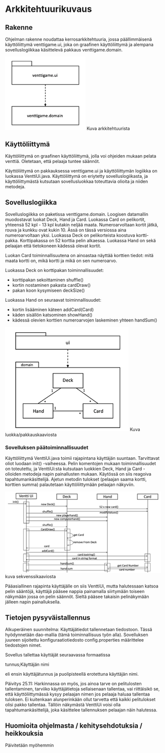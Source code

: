 # Arkkitehtuurikuvaus

## Rakenne

Ohjelman rakenne noudattaa kerrosarkkitehtuuria, jossa päällimmäisenä käyttöliittymä venttigame.ui, joka on
graafinen käyttöliittymä ja alempana sovelluslogiikkaa käsittelevä pakkaus venttigame.domain.

<img src="https://github.com/marykristina4/ot-harjoitustyo/blob/master/dokumentaatio/kuvat/venttigame_pakkauskaavio.png" width="260">
Kuva arkkitehtuurista

## Käyttöliittymä

Käyttöliittymä on graafinen käyttöliittymä, jolla voi ohjeiden mukaan pelata venttiä. Oletetaan, että
pelaaja tuntee säännöt.

Käyttöliittymä on pakkauksessa venttigame.ui ja käyttöliittymän logiikka on luokassa VenttiUi.java.
Käyttöliittymä on eriytetty sovelluslogiikasta, ja käyttöliittymästä kutsutaan sovellusluokkaa toteuttavia olioita
ja niiden metodeja.

## Sovelluslogiikka

Sovelluslogiikka on paketissa venttigame.domain. Loogisen datamallin muodostavat luokat Deck, Hand ja Card.
Luokassa Card on pelikortit, yhteensä 52 kpl - 13 kpl kutakin neljää maata. Numeroarvoltaan kortit jätkä, rouva ja 
kunkku ovat kukin 10. Ässä on tässä versiossa aina numeroarvoltaan yksi. Luokassa Deck on pelikorteista koostuva kortti-
pakka. Korttipakassa on 52 korttia pelin alkaessa. Luokassa Hand on sekä pelaajan että tietokoneen kädessä olevat 
kortit.

Luokan Card toiminnallisuutena on ainoastaa näyttää korttien tiedot: mitä maata kortti on, mikä kortti ja mikä on
sen numeroarvo.

Luokassa Deck on korttipakan toiminnallisuudet:
- korttipakan sekoittaminen shuffle()
- kortin nostaminen pakasta cardDraw()
- pakan koon kysymiseen deckSize()

Luokassa Hand on seuraavat toiminnallisuudet:
- kortin lisääminen käteen addCard(Card)
- käden sisällön katsominen showHand()
- kädessä olevien korttien numeroarvojen laskeminen yhteen handSum()

<img src="https://github.com/marykristina4/ot-harjoitustyo/blob/master/dokumentaatio/kuvat/venttigame_luokkakaavio.png" width="400">
Kuva luokka/pakkauskaaviosta

### Sovelluksen päätoiminnallisuudet

Käyttöliittymä VenttiUi.java toimii rajapintana käyttäjän suuntaan. Tarvittavat oliot luodaan init() -vaiheessa.
Pelin komentojen mukaan toiminnallisuudet on toteutettu, ja VenttiUi:sta kutsutaan luokkien Deck, Hand ja Card
-olioiden metodeja napin painallusten mukaan. Käytössä on siis reagoiva tapahtumankäsittelijä. Ajetun metodin
tulokset (pelaajan saama kortti, korttien summa) palautetaan käyttöliittymään pelaajan näkyviin.

<img src="https://github.com/marykristina4/ot-harjoitustyo/blob/master/dokumentaatio/kuvat/venttigame_sekvenssikaavio.png" width="560">
kuva sekvenssikaaviosta


Pääasiallinen rajapinta käyttäjälle on siis VenttiUi, mutta halutessaan katsoa pelin sääntöjä, käyttäjä pääsee nappia
painamalla siirtymään toiseen näkymään jossa on pelin säännöt. Sieltä pääsee takaisin pelinäkymään jälleen napin
painalluksella.

## Tietojen pysyväistallennus

Alkuperäinen suunnitelma:
Käyttäjätiedot tallennetaan tiedostoon. Tässä hyödynnetään dao-mallia (tämä toiminnallisuus työn alla).
Sovelluksen juureen sijoitettu konfiguraatiotiedosto config.properties määrittelee tiedostojen nimet.

Sovellus tallettaa käyttäjät seuraavassa formaatissa

tunnus;Käyttäjän nimi

eli ensin käyttäjätunnus ja puolipisteellä erotettuna käyttäjän nimi.
 
Päivitys 25.11:
Harkinnassa on myös, jos ainoa tarve on pelitulosten tallentaminen, tarviiko käyttäjätietoja sellaisenaan tallentaa,
vai riittäisikö se, että käyttöliittymässä kysyy pelaajan nimen jos pelaaja haluaa tallentaa tuloksen. Ei kuitenkaan
alunperinkään ollut tarvetta että kaikki pelitulokset olisi pakko tallentaa. Tällöin näkymästä VenttiUi voisi olla 
tapahtumankäsittelijä, joka käsittelee tallennuksen pelaajan näin halutessa.
 
## Huomioita ohjelmasta / kehitysehdotuksia / heikkouksia

Päivitetään myöhemmin
